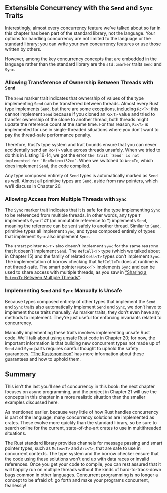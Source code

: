 ## Extensible Concurrency with the `Send` and `Sync` Traits

<!-- Old link, do not remove -->

<a id="extensible-concurrency-with-the-sync-and-send-traits"></a>

Interestingly, almost every concurrency feature we’ve talked about so far in
this chapter has been part of the standard library, not the language. Your
options for handling concurrency are not limited to the language or the
standard library; you can write your own concurrency features or use those
written by others.

However, among the key concurrency concepts that are embedded in the language
rather than the standard library are the `std::marker` traits `Send` and `Sync`.

### Allowing Transference of Ownership Between Threads with `Send`

The `Send` marker trait indicates that ownership of values of the type
implementing `Send` can be transferred between threads. Almost every Rust type
implements `Send`, but there are some exceptions, including `Rc<T>`: this
cannot implement `Send` because if you cloned an `Rc<T>` value and tried to
transfer ownership of the clone to another thread, both threads might update
the reference count at the same time. For this reason, `Rc<T>` is implemented
for use in single-threaded situations where you don’t want to pay the
thread-safe performance penalty.

Therefore, Rust’s type system and trait bounds ensure that you can never
accidentally send an `Rc<T>` value across threads unsafely. When we tried to do
this in Listing 16-14, we got the error `` the trait `Send` is not implemented
for `Rc<Mutex<i32>>` ``. When we switched to `Arc<T>`, which does implement
`Send`, the code compiled.

Any type composed entirely of `Send` types is automatically marked as `Send` as
well. Almost all primitive types are `Send`, aside from raw pointers, which
we’ll discuss in Chapter 20.

### Allowing Access from Multiple Threads with `Sync`

The `Sync` marker trait indicates that it is safe for the type implementing
`Sync` to be referenced from multiple threads. In other words, any type `T`
implements `Sync` if `&T` (an immutable reference to `T`) implements `Send`,
meaning the reference can be sent safely to another thread. Similar to `Send`,
primitive types all implement `Sync`, and types composed entirely of types that
implement `Sync` also implement `Sync`.

The smart pointer `Rc<T>` also doesn’t implement `Sync` for the same reasons
that it doesn’t implement `Send`. The `RefCell<T>` type (which we talked about
in Chapter 15) and the family of related `Cell<T>` types don’t implement
`Sync`. The implementation of borrow checking that `RefCell<T>` does at runtime
is not thread-safe. The smart pointer `Mutex<T>` implements `Sync` and can be
used to share access with multiple threads, as you saw in [“Sharing a
`Mutex<T>` Between Multiple
Threads”][sharing-a-mutext-between-multiple-threads]<!-- ignore -->.

### Implementing `Send` and `Sync` Manually Is Unsafe

Because types composed entirely of other types that implement the `Send` and
`Sync` traits also automatically implement `Send` and `Sync`, we don’t have to
implement those traits manually. As marker traits, they don’t even have any
methods to implement. They’re just useful for enforcing invariants related to
concurrency.

Manually implementing these traits involves implementing unsafe Rust code.
We’ll talk about using unsafe Rust code in Chapter 20; for now, the important
information is that building new concurrent types not made up of `Send` and
`Sync` parts requires careful thought to uphold the safety guarantees. [“The
Rustonomicon”][nomicon] has more information about these guarantees and how to
uphold them.

## Summary

This isn’t the last you’ll see of concurrency in this book: the next chapter
focuses on async programming, and the project in Chapter 21 will use the
concepts in this chapter in a more realistic situation than the smaller
examples discussed here.

As mentioned earlier, because very little of how Rust handles concurrency is
part of the language, many concurrency solutions are implemented as crates.
These evolve more quickly than the standard library, so be sure to search
online for the current, state-of-the-art crates to use in multithreaded
situations.

The Rust standard library provides channels for message passing and smart
pointer types, such as `Mutex<T>` and `Arc<T>`, that are safe to use in
concurrent contexts. The type system and the borrow checker ensure that the
code using these solutions won’t end up with data races or invalid references.
Once you get your code to compile, you can rest assured that it will happily
run on multiple threads without the kinds of hard-to-track-down bugs common in
other languages. Concurrent programming is no longer a concept to be afraid of:
go forth and make your programs concurrent, fearlessly!

[sharing-a-mutext-between-multiple-threads]: ch16-03-shared-state.html#sharing-a-mutext-between-multiple-threads
[nomicon]: ../nomicon/index.html
